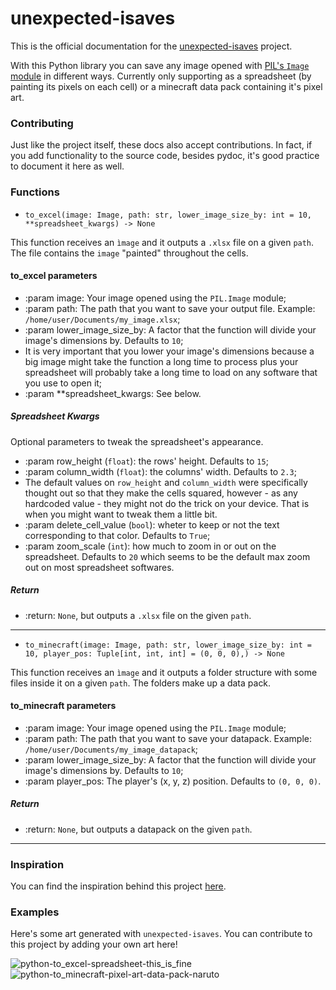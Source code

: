 <h1> unexpected-isaves </h1>

This is the official documentation for the [unexpected-isaves](https://pypi.org/project/unexpected-isaves/) project.

With this Python library you can save any image opened with [PIL's `Image` module](https://pillow.readthedocs.io/en/stable/reference/Image.html) in different ways. Currently only supporting as a spreadsheet (by painting its pixels on each cell) or a minecraft data pack containing it's pixel art.

### Contributing
Just like the project itself, these docs also accept contributions. In fact, if you add functionality to the source code, besides pydoc, it's good practice to document it here as well.

### Functions
- `to_excel(image: Image, path: str, lower_image_size_by: int = 10, **spreadsheet_kwargs) -> None`

This function receives an `ìmage` and it outputs a `.xlsx` file on a given `path`. The file contains the `image` "painted" throughout the cells.

#### to_excel parameters
* :param image: Your image opened using the `PIL.Image` module;
* :param path: The path that you want to save your output file.
Example: `/home/user/Documents/my_image.xlsx`;
* :param lower_image_size_by: A factor that the function will divide
your image's dimensions by. Defaults to `10`;
 * It is very important that you lower your image's dimensions because a big image might take the function a long time to process plus your spreadsheet will probably take a long time to load on any software that you use to open it;
* :param **spreadsheet_kwargs: See below.

##### Spreadsheet Kwargs
Optional parameters to tweak the spreadsheet's appearance.
* :param row_height (`float`): the rows' height. Defaults to `15`;
* :param column_width (`float`): the columns' width. Defaults to `2.3`;
 * The default values on `row_height` and `column_width` were specifically thought out so that they make the cells squared, however - as any hardcoded value - they might not do the trick on your device. That is when you might want to tweak them a little bit.
* :param delete_cell_value (`bool`): wheter to keep or not the text corresponding to that color. Defaults to `True`;
* :param zoom_scale (`int`): how much to zoom in or out on the spreadsheet. Defaults to `20` which seems to be the default max zoom out on most spreadsheet softwares.
##### Return
* :return: `None`, but outputs a `.xlsx` file on the given `path`.

---
- `to_minecraft(image: Image, path: str, lower_image_size_by: int = 10, player_pos: Tuple[int, int, int] = (0, 0, 0),) -> None`

This function receives an `ìmage` and it outputs a folder structure with some files inside it on a given `path`. The folders make up a data pack.

#### to_minecraft parameters
* :param image: Your image opened using the `PIL.Image` module;
* :param path: The path that you want to save your datapack.
Example: `/home/user/Documents/my_image_datapack`;
* :param lower_image_size_by: A factor that the function will divide
your image's dimensions by. Defaults to `10`;
* :param player_pos: The player's (x, y, z) position. Defaults to `(0, 0, 0)`.
##### Return
* :return: `None`, but outputs a datapack on the given `path`.

---
### Inspiration
You can find the inspiration behind this project [here](https://github.com/Eric-Mendes/unexpected-isaves/wiki#inspiration).

### Examples
Here's some art generated with `unexpected-isaves`. You can contribute to this project by adding your own art here!

![python-to_excel-spreadsheet-this_is_fine](https://user-images.githubusercontent.com/42689328/159305173-7946f75e-999d-479d-8ac6-cd09e89097c0.png)
![python-to_minecraft-pixel-art-data-pack-naruto](https://user-images.githubusercontent.com/42689328/159305299-12f8086d-0ef4-4e7a-9960-29ad777f8a7f.png)

